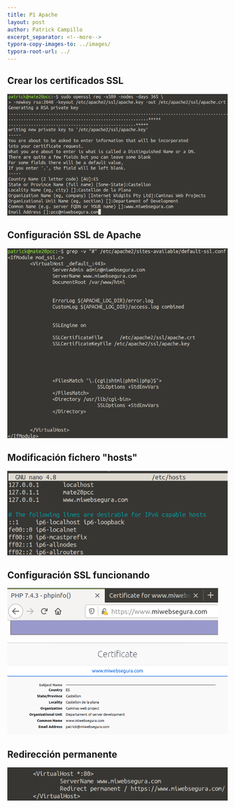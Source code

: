 ```yaml
---
title: P1 Apache
layout: post
author: Patrick Campillo
excerpt_separator: <!--more-->
typora-copy-images-to: ../images/
typora-root-url: ../
---
```


## Crear los certificados SSL

![](/images/p1apache/1.png)





## Configuración SSL de Apache

![](/images/p1apache/2.png)





## Modificación fichero "hosts"

![](/images/p1apache/3.png)





## Configuración SSL funcionando

![](/images/p1apache/6.png)



![](/images/p1apache/5.png)





## Redirección permanente

![](/images/p1apache/7.png)
